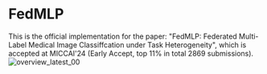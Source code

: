 # FedMLP
This is the official implementation for the paper: "FedMLP: Federated Multi-Label Medical Image Classiffcation under Task Heterogeneity", which is accepted at MICCAI'24 (Early Accept, top 11% in total 2869 submissions).
![overview_latest_00](https://github.com/szbonaldo/FedMLP/assets/118182732/d583f6d8-2edb-40f6-8723-2992552f7fca)
